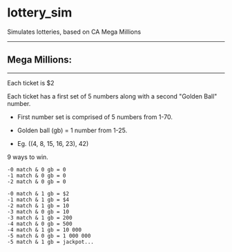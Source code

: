 # lottery_sim
Simulates lotteries, based on CA Mega Millions


---
## Mega Millions:

---
Each ticket is $2

Each ticket has a first set of 5 numbers along with a second "Golden Ball" number.

- First number set is comprised of 5 numbers from 1-70.
 
- Golden ball (gb) = 1 number from 1-25.
- Eg. ((4, 8, 15, 16, 23), 42)

9 ways to win.
    
    -0 match & 0 gb = 0
    -1 match & 0 gb = 0
    -2 match & 0 gb = 0

    -0 match & 1 gb = $2 
    -1 match & 1 gb = $4
    -2 match & 1 gb = 10
    -3 match & 0 gb = 10
    -3 match & 1 gb = 200
    -4 match & 0 gb = 500
    -4 match & 1 gb = 10 000
    -5 match & 0 gb = 1 000 000
    -5 match & 1 gb = jackpot...

